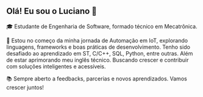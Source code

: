 ## Olá! Eu sou o Luciano 👋

🎓 Estudante de Engenharia de Software, formado técnico em Mecatrônica.

🚀 Estou no começo da minha jornada de Automação em IoT, explorando linguagens, frameworks e boas práticas de desenvolvimento.
Tenho sido desafiado ao aprendizado em ST, C/C++, SQL, Python, entre outras. Além de estar aprimorando meu inglês técnico. Buscando crescer e contribuir com soluções inteligentes e acessíveis.

📚 Sempre aberto a feedbacks, parcerias e novos aprendizados. Vamos crescer juntos! 
